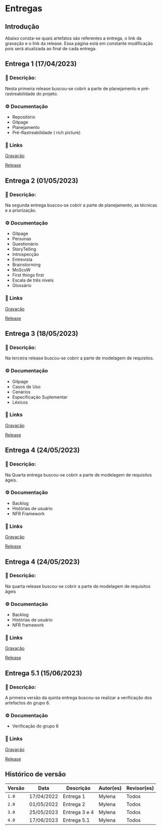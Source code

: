 # Entregas

## Introdução

 Abaixo consta-se quais artefatos são referentes a entrega, o link da gravação e o link da release. Essa página está em constante modificação pois será atualizada ao final de cada entrega.

## Entrega 1 (17/04/2023)
### 📖 Descrição: 
Nesta primeira release buscou-se cobrir a parte de planejamento e pré-rastreabilidade do projeto.  
### ⚙️ Documentação
- Repositório
 - Gitpage
- Planejamento    
- Pré-Rastreabilidade ( rich picture)
### 🔗 Links
[Gravação](https://www.youtube.com/watch?v=nXzaoptwyAE)

[Release](https://github.com/Requisitos-de-Software/2023.1-Crunchyroll/releases/tag/Crunchyroll)

## Entrega 2 (01/05/2023)
### 📖 Descrição: 
Na segunda entrega buscou-se cobrir a parte de planejamento, as técnicas e a priorização.
### ⚙️ Documentação
- Gitpage  
- Personas
- Questionário
- StoryTelling
- Introspecção
- Entrevista
- Brainstorming
- MoScoW
- First things first
- Escala de três níveis
- Glossário

### 🔗 Links
[Gravação](https://www.youtube.com/watch?v=vCXc620S378)

[Release](https://github.com/Requisitos-de-Software/2023.1-Simplenote/releases/tag/SimpleNote)


## Entrega 3 (18/05/2023)
### 📖 Descrição: 
Na terceira release buscou-se cobrir a parte de modelagem de requisitos.
### ⚙️ Documentação
- Gitpage
- Casos de Uso
- Cenários
- Especificação Suplementar
- Léxicos

### 🔗 Links
[Gravação](https://www.youtube.com/watch?v=ezyo9w8Pc14)

[Release](https://github.com/Requisitos-de-Software/2023.1-Simplenote/releases/tag/Simplenote)

## Entrega 4 (24/05/2023)
### 📖 Descrição: 
Na Quarta entrega buscou-se cobrir a parte de modelagem de requisitos ágeis.
### ⚙️ Documentação
- Backlog
- Histórias de usuário
- NFR Framework

### 🔗 Links
[Gravação](hhttps://www.youtube.com/watch?v=aXE6jrN7GOM)

[Release](https://github.com/Requisitos-de-Software/2023.1-Simplenote/releases/tag/Simplenote4)



## Entrega  4  (24/05/2023)
### 📖 Descrição: 
Na quarta release buscou-se cobrir a parte de modelagem de requisitos ágeis
### ⚙️ Documentação
- Backlog  
- Histórias de usuário
- NFR framework


### 🔗 Links
[Gravação](https://youtu.be/aXE6jrN7GOM)

[Release](https://github.com/Requisitos-de-Software/2023.1-Simplenote/releases/tag/Simplenote4)

## Entrega  5.1  (15/06/2023)
### 📖 Descrição: 
A primeira versão da quinta entrega buscou-se realizar a verificação dos artefactos do grupo 6.
### ⚙️ Documentação
- Verificação do grupo 6


### 🔗 Links
[Gravação](https://youtu.be/imGMXbuWMsQ)

[Release](https://github.com/Requisitos-de-Software/2023.1-Simplenote/releases/tag/Simplenote5.1)


## Histórico de versão

| Versão | Data | Descrição| Autor(es)| Revisor(es)
|--|--|--|--|--|
| `1.0`|17/04/2022|Entrega 1| Mylena| Todos
| `2.0`|01/05/2022|Entrega 2 | Mylena| Todos
| `3.0`| 25/05/2023| Entrega 3 e 4| Mylena | Todos
| `4.0`| 17/06/2023| Entrega 5.1| Mylena | Todos



